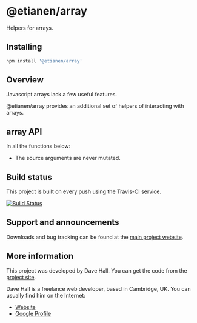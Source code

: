 # @etianen/array

Helpers for arrays.


## Installing

``` bash
npm install '@etianen/array'
```


## Overview

Javascript arrays lack a few useful features.

@etianen/array provides an additional set of helpers of interacting with arrays.


## array API

In all the functions below:

* The source arguments are never mutated.





## Build status

This project is built on every push using the Travis-CI service.

[![Build Status](https://travis-ci.org/etianen/js-array.svg?branch=master)](https://travis-ci.org/etianen/js-array)


## Support and announcements

Downloads and bug tracking can be found at the [main project website](http://github.com/etianen/js-array).


## More information

This project was developed by Dave Hall. You can get the code
from the [project site](http://github.com/etianen/js-array).

Dave Hall is a freelance web developer, based in Cambridge, UK. You can usually
find him on the Internet:

- [Website](http://www.etianen.com/)
- [Google Profile](http://www.google.com/profiles/david.etianen)
